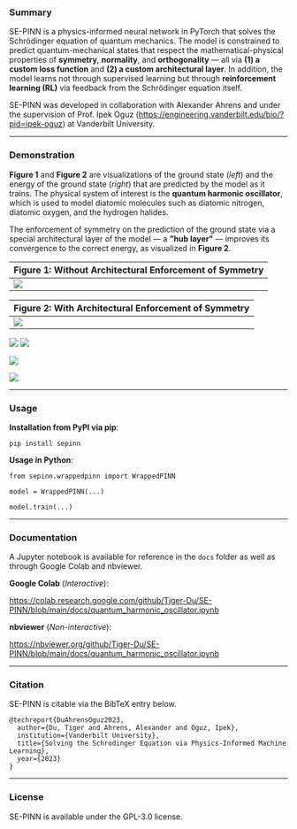 ### Summary

SE-PINN is a physics-informed neural network in PyTorch that solves the Schrödinger equation of quantum mechanics. The model is constrained to predict quantum-mechanical states that respect the mathematical-physical properties of __symmetry__, __normality__, and __orthogonality__ — all via __(1) a custom loss function__ and __(2) a custom architectural layer__. In addition, the model learns not through supervised learning but through __reinforcement learning (RL)__ via feedback from the Schrödinger equation itself.

SE-PINN was developed in collaboration with Alexander Ahrens and under the supervision of Prof. Ipek Oguz (https://engineering.vanderbilt.edu/bio/?pid=ipek-oguz) at Vanderbilt University.

---

### Demonstration

__Figure 1__ and __Figure 2__ are visualizations of the ground state (_left_) and the energy of the ground state (_right_) that are predicted by the model as it trains. The physical system of interest is the __quantum harmonic oscillator__, which is used to model diatomic molecules such as diatomic nitrogen, diatomic oxygen, and the hydrogen halides.

The enforcement of symmetry on the prediction of the ground state via a special architectural layer of the model — a __"hub layer"__ — improves its convergence to the correct energy, as visualized in __Figure 2__.

| **Figure 1**: Without Architectural Enforcement of Symmetry |
| --- |
| <img src=https://raw.githubusercontent.com/Tiger-Du/SE-PINN/main/assets/no_enforcement_of_symmetry.gif> |

| **Figure 2**: With Architectural Enforcement of Symmetry |
| --- |
| <img src=https://raw.githubusercontent.com/Tiger-Du/SE-PINN/main/assets/enforcement_of_symmetry.gif> |

<img src=https://raw.githubusercontent.com/Tiger-Du/SE-PINN/main/assets/no_enforcement_of_symmetry.gif>

<img src=https://raw.githubusercontent.com/Tiger-Du/SE-PINN/main/assets/enforcement_of_symmetry.gif>

![](https://raw.githubusercontent.com/Tiger-Du/SE-PINN/main/assets/enforcement_of_symmetry.gif)

![](https://raw.githubusercontent.com/Tiger-Du/SE-PINN/main/assets/no_enforcement_of_symmetry.gif)

---

### Usage

__Installation from PyPI via pip__:

```
pip install sepinn
```

__Usage in Python__:

```
from sepinn.wrappedpinn import WrappedPINN

model = WrappedPINN(...)

model.train(...)
```

---

### Documentation

A Jupyter notebook is available for reference in the `docs` folder as well as through Google Colab and nbviewer.

__Google Colab__ (_Interactive_):

https://colab.research.google.com/github/Tiger-Du/SE-PINN/blob/main/docs/quantum_harmonic_oscillator.ipynb

__nbviewer__ (_Non-interactive_):

https://nbviewer.org/github/Tiger-Du/SE-PINN/blob/main/docs/quantum_harmonic_oscillator.ipynb

---

### Citation

SE-PINN is citable via the BibTeX entry below.

```
@techreport{DuAhrensOguz2023,
  author={Du, Tiger and Ahrens, Alexander and Oguz, Ipek},
  institution={Vanderbilt University},
  title={Solving the Schrodinger Equation via Physics-Informed Machine Learning},
  year={2023}
}
```

---

### License

SE-PINN is available under the GPL-3.0 license.
